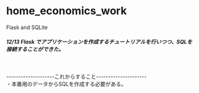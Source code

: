 # home_economics_work
Flask and SQLite


##### 12/13 Flask でアプリケーションを作成するチュートリアルを行いつつ、SQLを接続することができた。
<br/>


--------------------これからすること---------------------
<br/>
・本番用のデータからSQLを作成する必要がある。

